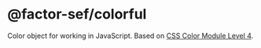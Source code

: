 # @factor-sef/colorful

Color object for working in JavaScript. Based on [CSS Color Module Level 4](https://drafts.csswg.org/css-color/#introduction).
